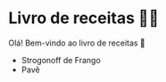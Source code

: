 #  Livro de receitas :woman_cook:

Olá! Bem-vindo ao livro de receitas :wave:

- Strogonoff de Frango
- Pavê